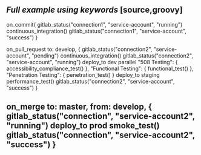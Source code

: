 *Full example using keywords*
[source,groovy]
---
on_commit{
  gitlab_status("connection1", "service-account", "running")
  continuous_integration()
  gitlab_status("connection1", "service-account", "success")
}

on_pull_request to: develop, {
  gitlab_status("connection2", "service-account", "pending")
  continuous_integration()
  gitlab_status("connection2", "service-account", "running")
  deploy_to dev
  parallel "508 Testing": { accessibility_compliance_test() },
          "Functional Testing": { functional_test() },
          "Penetration Testing": { penetration_test() }
  deploy_to staging
  performance_test()
  gitlab_status("connection2", "service-account", "success")
}

on_merge to: master, from: develop, {
  gitlab_status("connection", "service-account2", "running")
  deploy_to prod
  smoke_test()
  gitlab_status("connection", "service-account2", "success")
}
---